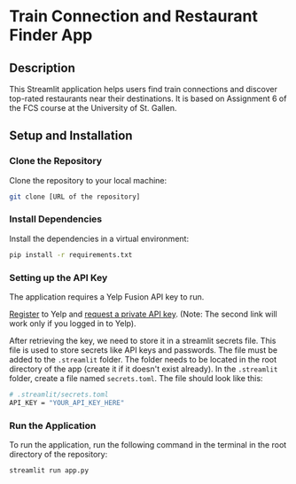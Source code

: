 # Train Connection and Restaurant Finder App

## Description

This Streamlit application helps users find train connections and discover top-rated restaurants near their destinations. It is based on Assignment 6 of the FCS course at the University of St. Gallen.

## Setup and Installation

### Clone the Repository

Clone the repository to your local machine:

```bash
git clone [URL of the repository]
```

### Install Dependencies

Install the dependencies in a virtual environment:

```bash
pip install -r requirements.txt
```

### Setting up the API Key

The application requires a Yelp Fusion API key to run.

[Register](https://www.yelp.com/signup) to Yelp and [request a private API key](https://www.yelp.com/developers/v3/manage_app). (Note: The second link will work only if you logged in to Yelp).

After retrieving the key, we need to store it in a streamlit secrets file. This file is used to store secrets like API keys and passwords. The file must be added to the `.streamlit` folder. The folder needs to be located in the root directory of the app (create it if it doesn't exist already). In the `.streamlit` folder, create a file named `secrets.toml`. The file should look like this:

```bash
# .streamlit/secrets.toml
API_KEY = "YOUR_API_KEY_HERE"
```

### Run the Application

To run the application, run the following command in the terminal in the root directory of the repository:

```bash
streamlit run app.py
```